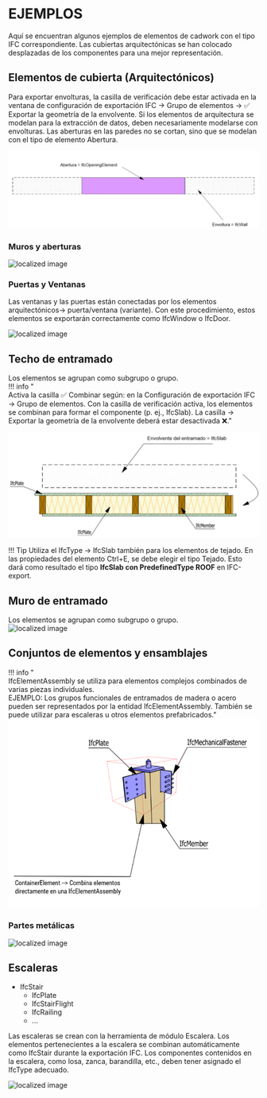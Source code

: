 # EJEMPLOS

Aquí se encuentran algunos ejemplos de elementos de cadwork con el tipo IFC correspondiente. Las cubiertas arquitectónicas se han colocado desplazadas de los componentes para una mejor representación. 

## Elementos de cubierta (Arquitectónicos)
Para exportar envolturas, la casilla de verificación debe estar activada en la ventana de configuración de exportación IFC -> Grupo de elementos -> :white_check_mark: Exportar la geometría de la envolvente. Si los elementos de arquitectura se modelan para la extracción de datos, deben necesariamente modelarse con envolturas. Las aberturas en las paredes no se cortan, sino que se modelan con el tipo de elemento Abertura.

![localized image](../img/es/bounding.png)

### Muros y aberturas
![localized image](../img/walls_cov.png)

### Puertas y Ventanas
Las ventanas y las puertas están conectadas por los elementos arquitectónicos-> puerta/ventana (variante). Con este procedimiento, estos elementos se exportarán correctamente como IfcWindow o IfcDoor. 

![localized image](../img/window.png)

## Techo de entramado
Los elementos se agrupan como subgrupo o grupo.  <br>
!!! info " <br>Activa la casilla :white_check_mark: Combinar según: en la Configuración de exportación IFC -> Grupo de elementos. Con la casilla de verificación activa, los elementos se combinan para formar el componente (p. ej., IfcSlab). La casilla -> Exportar la geometría de la envolvente deberá estar desactivada :x:."

![localized image](../img/es/slab.png)

!!! Tip
    Utiliza el IfcType -> IfcSlab también para los elementos de tejado. En las propiedades del elemento Ctrl+E, se debe elegir el tipo Tejado. Esto dará como resultado el tipo **IfcSlab con PredefinedType ROOF** en IFC-export. 

## Muro de entramado
Los elementos se agrupan como subgrupo o grupo. <br>
![localized image](../img/wall_cw.png)

## Conjuntos de elementos y ensamblajes
!!! info "  <br>IfcElementAssembly se utiliza para elementos complejos combinados de varias piezas individuales.<br> EJEMPLO: Los grupos funcionales de entramados de madera o acero pueden ser representados por la entidad IfcElementAssembly. También se puede utilizar para escaleras u otros elementos prefabricados."
![localized image](../img/es/assembly.png)

### Partes metálicas
![localized image](../img/steel_cw.png)

## Escaleras

* IfcStair
    * IfcPlate
    * IfcStairFlight
    * IfcRailing
    * ...

Las escaleras se crean con la herramienta de módulo Escalera. Los elementos pertenecientes a la escalera se combinan automáticamente como IfcStair durante la exportación IFC. Los componentes contenidos en la escalera, como losa, zanca, barandilla, etc., deben tener asignado el IfcType adecuado. 

![localized image](../img/stair.png)